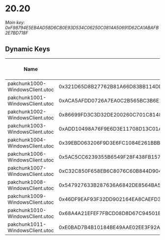 # 20.20

###### *Main key: 0xF98794E5EB4AD58D6CB0E93D534C06250C0814A50691D62CA1ABAFB2E7BD718F*

## Dynamic Keys

| Name                            | Key                                                                | High Res Textures |
|---------------------------------|--------------------------------------------------------------------|-------------------|
| pakchunk1000-WindowsClient.utoc | 0x321D65D8B27762B81A66D83BB114DDF177819157320378B4F3D8192A44EBD603 | ❌                 |
| pakchunk1001-WindowsClient.utoc | 0xACA5AFDD0726A7EA0C2B565BC3B6E13EB352885368359C88957516EF766B5279 | ❌                 |
| pakchunk1002-WindowsClient.utoc | 0x86699FD3C3D32DE200260C701C8148D77D63CDCCB549B8AB5BA13326D9B5B5E3 | ❌                 |
| pakchunk1003-WindowsClient.utoc | 0xADD10498A76F9E6D3E11708D13C01A2F75CEBD559F2DD31539F6582A3E0ACF08 | ❌                 |
| pakchunk1004-WindowsClient.utoc | 0x39EBD063206F9D3E6FC1084E261BBBE24E5337013AA5EE20BBAA2461805EA467 | ❌                 |
| pakchunk1006-WindowsClient.utoc | 0x5AC5CC6239355B6549F28F438FB157B1A2AF1CD787C9DAF6909122C0F4483305 | ❌                 |
| pakchunk1007-WindowsClient.utoc | 0xC32C850F658EB6C8076C60B844D904BCB14D81B65685199CBBC9501E0D140453 | ❌                 |
| pakchunk1008-WindowsClient.utoc | 0x547927633B287636A6842DE8564BA52FBB0CA6C464C3D65C09C4A0BAFF5B6523 | ❌                 |
| pakchunk1009-WindowsClient.utoc | 0x46DF9EAF93F32DD902164EA8CAEFD3EC08CC8586FC253EFCAEAB575E4F5B2035 | ❌                 |
| pakchunk1010-WindowsClient.utoc | 0x68A4A21EFEF7FBCD08D8D67C94501B57B091C9118EE0B37D27B6BA823879D5BE | ❌                 |
| pakchunk1011-WindowsClient.utoc | 0xE0BAD7B4B10184BE49AAE02EE3F92AD438216F8FF7E796113ADDDC89783ECAC1 | ❌                 |
